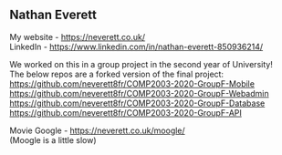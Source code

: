## Nathan Everett  
My website - https://neverett.co.uk/  
LinkedIn - https://www.linkedin.com/in/nathan-everett-850936214/  
  
We worked on this in a group project in the second year of University!  
The below repos are a forked version of the final project:  
https://github.com/neverett8fr/COMP2003-2020-GroupF-Mobile  
https://github.com/neverett8fr/COMP2003-2020-GroupF-Webadmin  
https://github.com/neverett8fr/COMP2003-2020-GroupF-Database  
https://github.com/neverett8fr/COMP2003-2020-GroupF-API  
  
Movie Google - https://neverett.co.uk/moogle/  
(Moogle is a little slow)  

